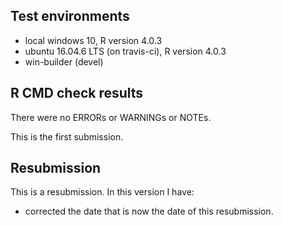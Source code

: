 ## Test environments
* local windows 10, R version 4.0.3
* ubuntu 16.04.6 LTS (on travis-ci), R version 4.0.3
* win-builder (devel)

## R CMD check results
There were no ERRORs or WARNINGs or NOTEs. 

This is the first submission.

## Resubmission
This is a resubmission. In this version I have:

* corrected the date that is now the date of this resubmission.
